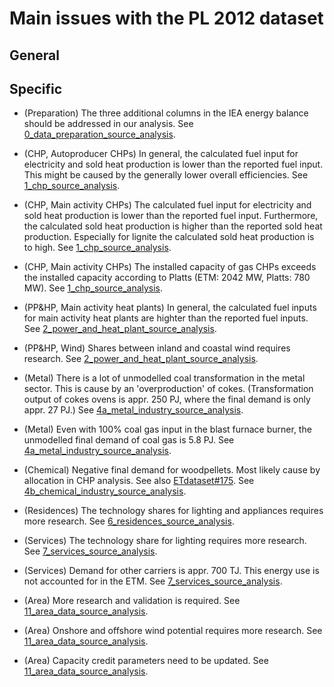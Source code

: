 # Main issues with the PL 2012 dataset

## General


## Specific

- (Preparation) The three additional columns in the IEA energy balance should be addressed in our analysis. See [0_data_preparation_source_analysis](0_preparation/0_data_preparation_source_analysis.md#debts).

- (CHP, Autoproducer CHPs) In general, the calculated fuel input for electricity and sold heat production is lower than the reported fuel input. This might be caused by the generally lower overall efficiencies. See [1_chp_source_analysis](1_chp/1_chp_source_analysis.md#debts).

- (CHP, Main activity CHPs) The calculated fuel input for electricity and sold heat production is lower than the reported fuel input. Furthermore, the calculated sold heat production is higher than the reported sold heat production. Especially for lignite the calculated sold heat production is to high. See [1_chp_source_analysis](1_chp/1_chp_source_analysis.md#debts).

- (CHP, Main activity CHPs) The installed capacity of gas CHPs exceeds the installed capacity according to Platts (ETM: 2042 MW, Platts: 780 MW). See [1_chp_source_analysis](1_chp/1_chp_source_analysis.md#debts).

- (PP&HP, Main activity heat plants) In general, the calculated fuel inputs for main activity heat plants are highter than the reported fuel inputs. See [2_power_and_heat_plant_source_analysis](2_power_and_heat_plant/2_power_and_heat_plant_source_analysis.md#debts).

- (PP&HP, Wind) Shares between inland and coastal wind requires research. See [2_power_and_heat_plant_source_analysis](2_power_and_heat_plant/2_power_and_heat_plant_source_analysis.md#debts).

- (Metal) There is a lot of unmodelled coal transformation in the metal sector. This is cause by an 'overproduction' of cokes. (Transformation output of cokes ovens is appr. 250 PJ, where the final demand is only appr. 27 PJ.) See [4a_metal_industry_source_analysis](4a_metal_industry/4a_metal_industry_source_analysis.md#debts).

- (Metal) Even with 100% coal gas input in the blast furnace burner, the unmodelled final demand of coal gas is 5.8 PJ. See [4a_metal_industry_source_analysis](4a_metal_industry/4a_metal_industry_source_analysis.md#debts).

- (Chemical) Negative final demand for woodpellets. Most likely cause by allocation in CHP analysis. See also [ETdataset#175](https://github.com/quintel/etdataset/issues/175). See [4b_chemical_industry_source_analysis](4a_chemical_industry/4a_chemical_industry_source_analysis.md#debts).

- (Residences) The technology shares for lighting and appliances requires more research. See [6_residences_source_analysis](6_residences/6_residences_source_analysis.md#debts).

- (Services) The technology share for lighting requires more research. See [7_services_source_analysis](7_services/7_services_source_analysis.md#debts).

- (Services) Demand for other carriers is appr. 700 TJ. This energy use is not accounted for in the ETM. See [7_services_source_analysis](7_services/7_services_source_analysis.md#debts).

- (Area) More research and validation is required. See [11_area_data_source_analysis](11_area_data/11_area_data_source_analysis.md#debts).

- (Area) Onshore and offshore wind potential requires more research. See [11_area_data_source_analysis](11_area_data/11_area_data_source_analysis.md#debts).

- (Area) Capacity credit parameters need to be updated. See [11_area_data_source_analysis](11_area_data/11_area_data_source_analysis.md#debts).